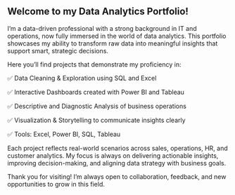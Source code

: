 ## Welcome to my Data Analytics Portfolio!

I’m a data-driven professional with a strong background in IT and operations, now fully immersed in the world of data analytics. This portfolio showcases my ability to transform raw data into meaningful insights that support smart, strategic decisions.

Here you’ll find projects that demonstrate my proficiency in:

:white_check_mark: Data Cleaning & Exploration using SQL and Excel

:white_check_mark: Interactive Dashboards created with Power BI and Tableau

:white_check_mark: Descriptive and Diagnostic Analysis of business operations

:white_check_mark: Visualization & Storytelling to communicate insights clearly

:white_check_mark: Tools: Excel, Power BI, SQL, Tableau

Each project reflects real-world scenarios across sales, operations, HR, and customer analytics. My focus is always on delivering actionable insights, improving decision-making, and aligning data strategy with business goals.

Thank you for visiting! I’m always open to collaboration, feedback, and new opportunities to grow in this field.

<!---
nonsook/nonsook is a ✨ special ✨ repository because its `README.md` (this file) appears on your GitHub profile.
You can click the Preview link to take a look at your changes.
--->
